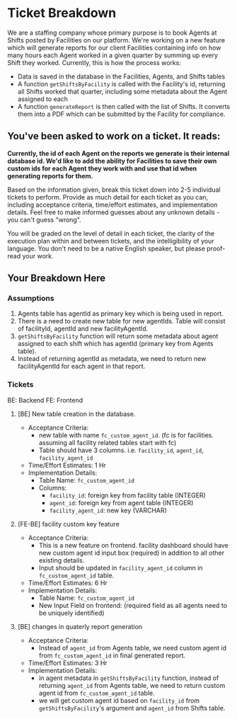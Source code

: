 # Ticket Breakdown
We are a staffing company whose primary purpose is to book Agents at Shifts posted by Facilities on our platform. We're working on a new feature which will generate reports for our client Facilities containing info on how many hours each Agent worked in a given quarter by summing up every Shift they worked. Currently, this is how the process works:

- Data is saved in the database in the Facilities, Agents, and Shifts tables
- A function `getShiftsByFacility` is called with the Facility's id, returning all Shifts worked that quarter, including some metadata about the Agent assigned to each
- A function `generateReport` is then called with the list of Shifts. It converts them into a PDF which can be submitted by the Facility for compliance.

## You've been asked to work on a ticket. It reads:

**Currently, the id of each Agent on the reports we generate is their internal database id. We'd like to add the ability for Facilities to save their own custom ids for each Agent they work with and use that id when generating reports for them.**


Based on the information given, break this ticket down into 2-5 individual tickets to perform. Provide as much detail for each ticket as you can, including acceptance criteria, time/effort estimates, and implementation details. Feel free to make informed guesses about any unknown details - you can't guess "wrong".


You will be graded on the level of detail in each ticket, the clarity of the execution plan within and between tickets, and the intelligibility of your language. You don't need to be a native English speaker, but please proof-read your work.

## Your Breakdown Here

### Assumptions

1. Agents table has agentId as primary key which is being used in report.
2. There is a need to create new table for new agentIds. Table will consist of facilityId, agentId and new facilityAgentId.
3. `getShiftsByFacility` function will return some metadata about agent assigned to each shift which has agentId (primary key from Agents table).
4. Instead of returning agentId as metadata, we need to return new facilityAgentId for each agent in that report.

### Tickets

BE: Backend
FE: Frontend

1. [BE] New table creation in the database.
    - Acceptance Criteria: 
      - new table with name `fc_custom_agent_id`. (fc is for facilities. assuming all facility related tables start with fc)
      - Table should have 3 columns. i.e. `facility_id`, `agent_id`, `facility_agent_id`
    - Time/Effort Estimates: 1 Hr
    - Implementation Details:
      - Table Name: `fc_custom_agent_id`
      - Columns: 
        - `facility_id`: foreign key from facility table (INTEGER)
        - `agent_id`: foreign key from agent table (INTEGER)
        - `facility_agent_id`: new key (VARCHAR)

2. [FE-BE] facility custom key feature
    - Acceptance Criteria: 
      - This is a new feature on frontend. facility dashboard should have new custom agent id input box (required) in addition to all other existing details.
      - Input should be updated in `facility_agent_id` column in `fc_custom_agent_id` table.
    - Time/Effort Estimates: 6 Hr
    - Implementation Details:
      - Table Name: `fc_custom_agent_id`
      - New Input Field on frontend: (required field as all agents need to be uniquely identified)

3. [BE] changes in quaterly report generation
    - Acceptance Criteria: 
      - Instead of `agent_id` from Agents table, we need custom agent id from `fc_custom_agent_id` in final generated report.
    - Time/Effort Estimates: 3 Hr
    - Implementation Details:
      - in agent metadata in `getShiftsByFacility` function, instead of returning `agent_id` from Agents table, we need to return custom agent id from `fc_custom_agent_id` table.
      - we will get custom agent id based on `facility_id` from `getShiftsByFacility`'s argument and `agent_id` from Shifts table.

